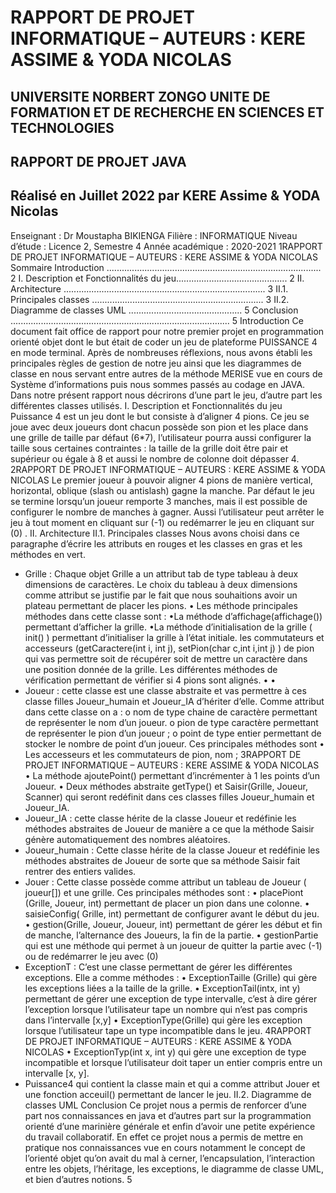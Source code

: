 # RAPPORT DE PROJET INFORMATIQUE – AUTEURS : KERE ASSIME & YODA NICOLAS
UNIVERSITE NORBERT ZONGO
UNITE DE FORMATION ET DE RECHERCHE EN SCIENCES ET TECHNOLOGIES
--------------------------------------------------------------------------------------------------------------------------------------
RAPPORT DE PROJET JAVA
----------------
Réalisé en Juillet 2022 par KERE Assime
&
YODA Nicolas
-----------------------------------
Enseignant : Dr Moustapha BIKIENGA
Filière : INFORMATIQUE Niveau
d’étude : Licence 2, Semestre 4 Année
académique : 2020-2021
1RAPPORT DE PROJET INFORMATIQUE – AUTEURS : KERE ASSIME & YODA NICOLAS
Sommaire
Introduction ..................................................................................... 2
I. Description et Fonctionnalités du jeu............................................ 2
II. Architecture ................................................................................ 3
II.1. Principales classes .................................................................... 3
II.2. Diagramme de classes UML ............................................. 5
Conclusion ....................................................................................... 5
Introduction
Ce document fait office de rapport pour notre premier projet en programmation
orienté objet dont le but était de coder un jeu de plateforme PUISSANCE 4 en
mode terminal.
Après de nombreuses réflexions, nous avons établi les principales règles de
gestion de notre jeu ainsi que les diagrammes de classe en nous servant entre
autres de la méthode MERISE vue en cours de Système d’informations puis
nous sommes passés au codage en JAVA.
Dans notre présent rapport nous décrirons d’une part le jeu, d’autre part les
différentes classes utilisés.
I.
Description et Fonctionnalités du jeu
Puissance 4 est un jeu dont le but consiste à d’aligner 4 pions. Ce jeu se joue
avec deux joueurs dont chacun possède son pion et les place dans une grille de
taille par défaut (6*7), l’utilisateur pourra aussi configurer la taille sous certaines
contraintes : la taille de la grille doit être pair et supérieur ou égale à 8 et aussi le
nombre de colonne doit dépasser 4.
2RAPPORT DE PROJET INFORMATIQUE – AUTEURS : KERE ASSIME & YODA NICOLAS
Le premier joueur à pouvoir aligner 4 pions de manière vertical, horizontal,
oblique (slash ou antislash) gagne la manche.
Par défaut le jeu se termine lorsqu’un joueur remporte 3 manches, mais il est
possible de configurer le nombre de manches à gagner.
Aussi l’utilisateur peut arrêter le jeu à tout moment en cliquant sur (-1) ou
redémarrer le jeu en cliquant sur (0) .
II. Architecture
II.1. Principales classes
Nous avons choisi dans ce paragraphe d’écrire les attributs en rouges et les classes en gras et les
méthodes en vert.
- Grille : Chaque objet Grille a un attribut tab de type tableau à deux
dimensions de caractères. Le choix du tableau à deux dimensions comme
attribut se justifie par le fait que nous souhaitions avoir un plateau
permettant de placer les pions.
• Les méthode principales méthodes dans cette classe sont :
•La méthode d’affichage(affichage()) permettant d’afficher la grille.
•La méthode d’initialisation de la grille ( init() ) permettant d’initialiser
la grille à l’état initiale.
les commutateurs et accesseurs (getCaractere(int i, int j), setPion(char
c,int i,int j) ) de pion qui vas permettre soit de récupérer soit de mettre
un caractère dans une position donnée de la grille.
Les différentes méthodes de vérification permettant de vérifier si 4
pions sont alignés.
•
•
- Joueur : cette classe est une classe abstraite et vas permettre à ces classe
filles Joueur_humain et Joueur_IA d’hériter d’elle. Comme attribut
dans cette classe on a :
o nom de type chaine de caractère permettant de représenter le nom
d’un joueur. o pion de type caractère permettant de représenter le
pion d’un joueur ;
o point de type entier permettant de stocker le nombre de point d’un
joueur.
Ces principales méthodes sont
• Les accesseurs et les commutateurs de pion, nom ;
3RAPPORT DE PROJET INFORMATIQUE – AUTEURS : KERE ASSIME & YODA NICOLAS
• La méthode ajoutePoint() permettant d’incrémenter à 1 les points
d’un Joueur.
• Deux méthodes abstraite getType() et Saisir(Grille, Joueur,
Scanner) qui seront redéfinit dans ces classes filles
Joueur_humain et Joueur_IA.
- Joueur_IA : cette classe hérite de la classe Joueur et redéfinie les
méthodes abstraites de Joueur de manière a ce que la méthode Saisir
génère automatiquement des nombres aléatoires.
- Joueur_humain : Cette classe hérite de la classe Joueur et redéfinie les
méthodes abstraites de Joueur de sorte que sa méthode Saisir fait rentrer
des entiers valides.
- Jouer : Cette classe possède comme attribut un tableau de Joueur (
joueur[]) et une grille. Ces principales méthodes sont :
• placePiont (Grille, Joueur, int) permettant de placer un pion dans
une colonne.
• saisieConfig( Grille, int) permettant de configurer avant le début
du jeu.
• gestion(Grille, Joueur, Joueur, int) permettant de gérer les début et
fin de manche, l’alternance des Joueurs, la fin de la partie.
• gestionPartie qui est une méthode qui permet à un joueur de quitter
la partie avec (-1) ou de redémarrer le jeu avec (0)
- ExceptionT : C’est une classe permettant de gérer les différentes
exceptions. Elle a comme méthodes :
• ExceptionTaille (Grille) qui gère les exceptions liées a la taille de
la grille.
• ExceptionTail(intx, int y) permettant de gérer une exception de
type intervalle, c’est à dire gérer l’exception lorsque l’utilisateur
tape un nombre qui n’est pas compris dans l’intervalle [x,y]
• ExceptionType(Grille) qui gère les exception lorsque l’utilisateur
tape un type incompatible dans le jeu.
4RAPPORT DE PROJET INFORMATIQUE – AUTEURS : KERE ASSIME & YODA NICOLAS
• ExceptionTyp(int x, int y) qui gère une exception de type
incompatible et lorsque l’utilisateur doit taper un entier compris
entre un intervalle [x, y].
- Puissance4 qui contient la classe main et qui a comme attribut Jouer et
une fonction acceuil() permettant de lancer le jeu.
II.2. Diagramme de classes UML
Conclusion
Ce projet nous a permis de renforcer d’une part nos connaissances en java et
d’autres part sur la programmation orienté d’une marinière générale et enfin
d’avoir une petite expérience du travail collaboratif.
En effet ce projet nous a permis de mettre en pratique nos connaissances vue en
cours notamment le concept de l’orienté objet qu’on avait du mal à cerner,
l’encapsulation, l’interaction entre les objets, l’héritage, les exceptions, le
diagramme de classe UML, et bien d’autres notions.
5
